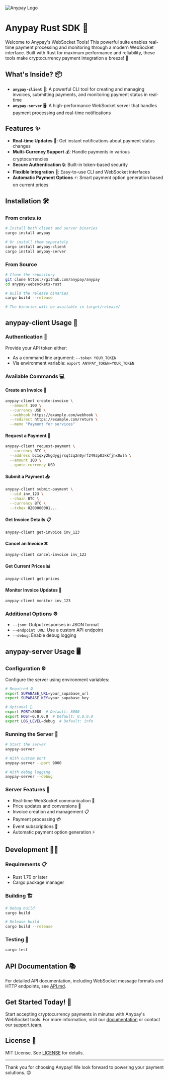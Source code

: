 ![Anypay Logo](https://bico.media/4f913a35258626de7e07571b0ef8de39e9e77908570a4a4ae2af6072bb34a59d)

# Anypay Rust SDK 🚀

Welcome to Anypay's WebSocket Tools! This powerful suite enables real-time payment processing and monitoring through a modern WebSocket interface. Built with Rust for maximum performance and reliability, these tools make cryptocurrency payment integration a breeze! 💫

## What's Inside? 📦

- **`anypay-client`** 🔧: A powerful CLI tool for creating and managing invoices, submitting payments, and monitoring payment status in real-time
- **`anypay-server`** 🖥️: A high-performance WebSocket server that handles payment processing and real-time notifications

## Features ✨

- **Real-time Updates** 🔄: Get instant notifications about payment status changes
- **Multi-Currency Support** 💰: Handle payments in various cryptocurrencies
- **Secure Authentication** 🔒: Built-in token-based security
- **Flexible Integration** 🔌: Easy-to-use CLI and WebSocket interfaces
- **Automatic Payment Options** ⚡: Smart payment option generation based on current prices

## Installation 🛠️

### From crates.io
```bash
# Install both client and server binaries
cargo install anypay

# Or install them separately
cargo install anypay-client
cargo install anypay-server
```

### From Source
```bash
# Clone the repository
git clone https://github.com/anypay/anypay
cd anypay-websockets-rust

# Build the release binaries
cargo build --release

# The binaries will be available in target/release/
```

## anypay-client Usage 🔧

### Authentication 🔑
Provide your API token either:
- As a command line argument: `--token YOUR_TOKEN`
- Via environment variable: `export ANYPAY_TOKEN=YOUR_TOKEN`

### Available Commands 💻

#### Create an Invoice 📝
```bash
anypay-client create-invoice \
  --amount 100 \
  --currency USD \
  --webhook https://example.com/webhook \
  --redirect https://example.com/return \
  --memo "Payment for services"
```

#### Request a Payment 💸
```bash
anypay-client request-payment \
  --currency BTC \
  --address bc1qxy2kgdygjrsqtzq2n0yrf2493p83kkfjhx0wlh \
  --amount 100 \
  --quote-currency USD
```

#### Submit a Payment 📤
```bash
anypay-client submit-payment \
  --uid inv_123 \
  --chain BTC \
  --currency BTC \
  --txhex 0200000001...
```

#### Get Invoice Details 📋
```bash
anypay-client get-invoice inv_123
```

#### Cancel an Invoice ❌
```bash
anypay-client cancel-invoice inv_123
```

#### Get Current Prices 📊
```bash
anypay-client get-prices
```

#### Monitor Invoice Updates 👀
```bash
anypay-client monitor inv_123
```

### Additional Options ⚙️

- `--json`: Output responses in JSON format
- `--endpoint URL`: Use a custom API endpoint
- `--debug`: Enable debug logging

## anypay-server Usage 🖥️

### Configuration ⚙️
Configure the server using environment variables:

```bash
# Required 🔒
export SUPABASE_URL=your_supabase_url
export SUPABASE_KEY=your_supabase_key

# Optional 🔧
export PORT=8080  # Default: 8080
export HOST=0.0.0.0  # Default: 0.0.0.0
export LOG_LEVEL=debug  # Default: info
```

### Running the Server 🚀
```bash
# Start the server
anypay-server

# With custom port
anypay-server --port 9000

# With debug logging
anypay-server --debug
```

### Server Features 🌟
- Real-time WebSocket communication 🔄
- Price updates and conversions 💱
- Invoice creation and management 📋
- Payment processing 💳
- Event subscriptions 📡
- Automatic payment option generation ⚡

## Development 👩‍💻

### Requirements 📋
- Rust 1.70 or later
- Cargo package manager

### Building 🏗️
```bash
# Debug build
cargo build

# Release build
cargo build --release
```

### Testing 🧪
```bash
cargo test
```

## API Documentation 📚

For detailed API documentation, including WebSocket message formats and HTTP endpoints, see [API.md](API.md).

## Get Started Today! 🚀

Start accepting cryptocurrency payments in minutes with Anypay's WebSocket tools. For more information, visit our [documentation](https://docs.anypay.com) or contact our [support team](mailto:support@anypay.com).

## License 📜

MIT License. See [LICENSE](LICENSE) for details.

---

Thank you for choosing Anypay! We look forward to powering your payment solutions. 😊